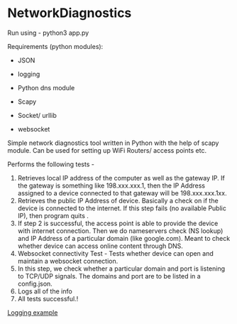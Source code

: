 # NetworkDiagnostics

Run using  - python3 app.py

Requirements (python modules):
- JSON
- logging

- Python dns module
- Scapy
- Socket/ urllib
- websocket

Simple network diagnostics tool written in Python with the help of scapy module. Can be used for setting up WiFi Routers/ access points etc.

Performs the following tests -

1. Retrieves local IP address of the computer as well as the gateway IP. If the gateway is something like 198.xxx.xxx.1, then the IP Address assigned to a device 
connected to that gateway will be 198.xxx.xxx.1xx.
2. Retrieves the public IP Address of device. Basically a check on if the device is connected to the internet. If this step fails (no available Public IP), then 
program quits .
3. If step 2 is successful, the access point is able to provide the device with internet connection. Then we do nameservers check (NS lookup) and IP Address of 
a particular domain (like google.com). Meant to check whether device can access online content through DNS.
4. Websocket connectivity Test - Tests whether device can open and maintain a websocket connection.
5. In this step, we check whether a particular domain and port is listening to TCP/UDP signals. The domains and port are to be listed in a config.json.
6. Logs all of the info
7. All tests successful.!


[Logging example](https://user-images.githubusercontent.com/26086224/199232311-3d9cf358-0e00-4e6a-bd7d-aad74e472265.png)
